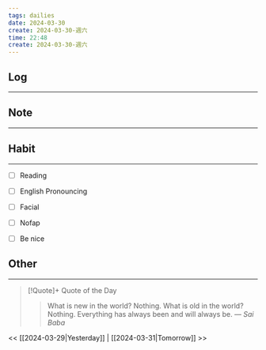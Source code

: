 ```yaml
---
tags: dailies  
date: 2024-03-30
create: 2024-03-30-週六
time: 22:48
create: 2024-03-30-週六
---
```


## Log
---


## Note
---


## Habit
---
- [ ] Reading
- [ ] English Pronouncing
- [ ] Facial
- [ ] Nofap
- [ ] Be nice


## Other
---

> [!Quote]+ Quote of the Day
> > What is new in the world? Nothing. What is old in the world? Nothing. Everything has always been and will always be.
> — <cite>Sai Baba</cite>

<< [[2024-03-29|Yesterday]] | [[2024-03-31|Tomorrow]] >>